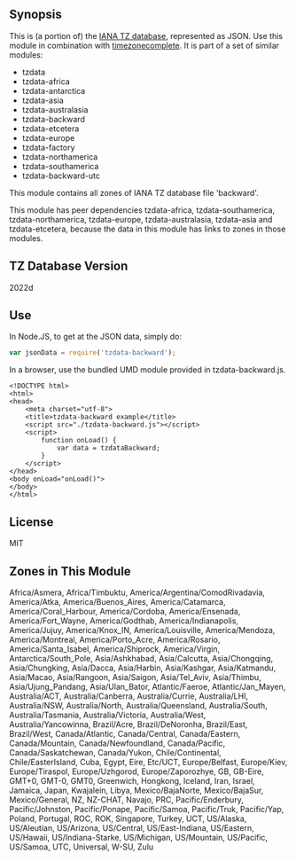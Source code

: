 
## Synopsis

This is (a portion of) the [IANA TZ database](https://www.iana.org/time-zones), represented as JSON. Use this module in combination with [timezonecomplete](https://www.npmjs.com/package/timezonecomplete).
It is part of a set of similar modules:
* tzdata
* tzdata-africa
* tzdata-antarctica
* tzdata-asia
* tzdata-australasia
* tzdata-backward
* tzdata-etcetera
* tzdata-europe
* tzdata-factory
* tzdata-northamerica
* tzdata-southamerica
* tzdata-backward-utc

This module contains all zones of IANA TZ database file 'backward'.

This module has peer dependencies tzdata-africa, tzdata-southamerica, tzdata-northamerica, tzdata-europe, tzdata-australasia, tzdata-asia and tzdata-etcetera, because the data in this module has links to zones in those modules.

## TZ Database Version

2022d

## Use

In Node.JS, to get at the JSON data, simply do:

```javascript
var jsonData = require('tzdata-backward');
```

In a browser, use the bundled UMD module provided in tzdata-backward.js.

```
<!DOCTYPE html>
<html>
<head>
    <meta charset="utf-8">
    <title>tzdata-backward example</title>
    <script src="./tzdata-backward.js"></script>
    <script>
        function onLoad() {
            var data = tzdataBackward;
        }
    </script>
</head>
<body onLoad="onLoad()">
</body>
</html>
```

## License

MIT

## Zones in This Module

Africa/Asmera, Africa/Timbuktu, America/Argentina/ComodRivadavia, America/Atka, America/Buenos_Aires, America/Catamarca, America/Coral_Harbour, America/Cordoba, America/Ensenada, America/Fort_Wayne, America/Godthab, America/Indianapolis, America/Jujuy, America/Knox_IN, America/Louisville, America/Mendoza, America/Montreal, America/Porto_Acre, America/Rosario, America/Santa_Isabel, America/Shiprock, America/Virgin, Antarctica/South_Pole, Asia/Ashkhabad, Asia/Calcutta, Asia/Chongqing, Asia/Chungking, Asia/Dacca, Asia/Harbin, Asia/Kashgar, Asia/Katmandu, Asia/Macao, Asia/Rangoon, Asia/Saigon, Asia/Tel_Aviv, Asia/Thimbu, Asia/Ujung_Pandang, Asia/Ulan_Bator, Atlantic/Faeroe, Atlantic/Jan_Mayen, Australia/ACT, Australia/Canberra, Australia/Currie, Australia/LHI, Australia/NSW, Australia/North, Australia/Queensland, Australia/South, Australia/Tasmania, Australia/Victoria, Australia/West, Australia/Yancowinna, Brazil/Acre, Brazil/DeNoronha, Brazil/East, Brazil/West, Canada/Atlantic, Canada/Central, Canada/Eastern, Canada/Mountain, Canada/Newfoundland, Canada/Pacific, Canada/Saskatchewan, Canada/Yukon, Chile/Continental, Chile/EasterIsland, Cuba, Egypt, Eire, Etc/UCT, Europe/Belfast, Europe/Kiev, Europe/Tiraspol, Europe/Uzhgorod, Europe/Zaporozhye, GB, GB-Eire, GMT+0, GMT-0, GMT0, Greenwich, Hongkong, Iceland, Iran, Israel, Jamaica, Japan, Kwajalein, Libya, Mexico/BajaNorte, Mexico/BajaSur, Mexico/General, NZ, NZ-CHAT, Navajo, PRC, Pacific/Enderbury, Pacific/Johnston, Pacific/Ponape, Pacific/Samoa, Pacific/Truk, Pacific/Yap, Poland, Portugal, ROC, ROK, Singapore, Turkey, UCT, US/Alaska, US/Aleutian, US/Arizona, US/Central, US/East-Indiana, US/Eastern, US/Hawaii, US/Indiana-Starke, US/Michigan, US/Mountain, US/Pacific, US/Samoa, UTC, Universal, W-SU, Zulu
